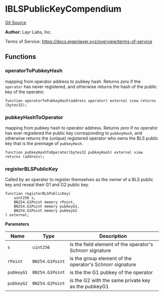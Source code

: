 # IBLSPublicKeyCompendium
[Git Source](https://github.com/bowenli86/eigenlayer-contracts/blob/0800603ae0e71de6487dd628cace5380fa364f74/src/contracts/interfaces/IBLSPublicKeyCompendium.sol)

**Author:**
Layr Labs, Inc.

Terms of Service: https://docs.eigenlayer.xyz/overview/terms-of-service


## Functions
### operatorToPubkeyHash

mapping from operator address to pubkey hash.
Returns *zero* if the `operator` has never registered, and otherwise returns the hash of the public key of the operator.


```solidity
function operatorToPubkeyHash(address operator) external view returns (bytes32);
```

### pubkeyHashToOperator

mapping from pubkey hash to operator address.
Returns *zero* if no operator has ever registered the public key corresponding to `pubkeyHash`,
and otherwise returns the (unique) registered operator who owns the BLS public key that is the preimage of `pubkeyHash`.


```solidity
function pubkeyHashToOperator(bytes32 pubkeyHash) external view returns (address);
```

### registerBLSPublicKey

Called by an operator to register themselves as the owner of a BLS public key and reveal their G1 and G2 public key.


```solidity
function registerBLSPublicKey(
    uint256 s,
    BN254.G1Point memory rPoint,
    BN254.G1Point memory pubkeyG1,
    BN254.G2Point memory pubkeyG2
) external;
```
**Parameters**

|Name|Type|Description|
|----|----|-----------|
|`s`|`uint256`|is the field element of the operator's Schnorr signature|
|`rPoint`|`BN254.G1Point`|is the group element of the operator's Schnorr signature|
|`pubkeyG1`|`BN254.G1Point`|is the the G1 pubkey of the operator|
|`pubkeyG2`|`BN254.G2Point`|is the G2 with the same private key as the pubkeyG1|


